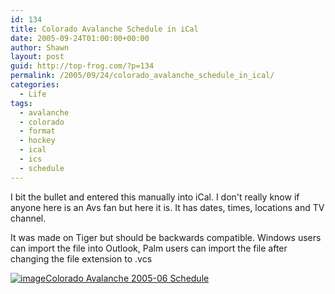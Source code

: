 ```yaml
---
id: 134
title: Colorado Avalanche Schedule in iCal
date: 2005-09-24T01:00:00+00:00
author: Shawn
layout: post
guid: http://top-frog.com/?p=134
permalink: /2005/09/24/colorado_avalanche_schedule_in_ical/
categories:
  - Life
tags:
  - avalanche
  - colorado
  - format
  - hockey
  - ical
  - ics
  - schedule
---
```

I bit the bullet and entered this manually into iCal. I don't really know if anyone here is an Avs fan but here it is. It has dates, times, locations and TV channel.

It was made on Tiger but should be backwards compatible. Windows users can import the file into Outlook, Palm users can import the file after changing the file extension to .vcs

[ ![image](https://top-frog.com/images/articles/ical.gif)Colorado Avalanche 2005-06 Schedule](/files/ical/ColoradoAvalanche2005-06.ics)